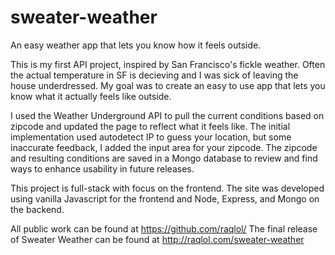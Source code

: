 # sweater-weather
An easy weather app that lets you know how it feels outside.

This is my first API project, inspired by San Francisco's fickle weather. 
Often the actual temperature in SF is decieving and I was sick of leaving the house underdressed. 
My goal was to create an easy to use app that lets you know what it actually feels like outside.

I used the Weather Underground API to pull the current conditions based on zipcode and updated the page to reflect what it feels like.
The initial implementation used autodetect IP to guess your location, but some inaccurate feedback, I added the input area for your zipcode.
The zipcode and resulting conditions are saved in a Mongo database to review and find ways to enhance usability in future releases.

This project is full-stack with focus on the frontend. 
The site was developed using vanilla Javascript for the frontend and Node, Express, and Mongo on the backend.

All public work can be found at https://github.com/raqlol/ The final release of Sweater Weather can be found at http://raqlol.com/sweater-weather
